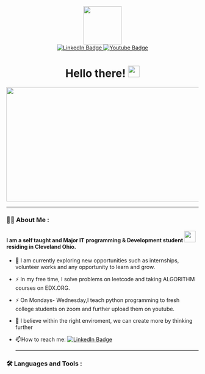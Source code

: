 <div id="header" align="center">
  <img src="https://media.giphy.com/media/l3b67kRKDJSZbWtjjM/giphy.gif" width="100"/>
  
  <div id="badges">
  <a href="your-linkedin-URL">
    <img src="https://img.shields.io/badge/LinkedIn-blue?style=for-the-badge&logo=linkedin&logoColor=white" alt="LinkedIn Badge"/>
  </a>
  <a href="https://www.youtube.com/channel/UCvZbRY-0YGBWEC0OW8uAwJg">
    <img src="https://img.shields.io/badge/YouTube-red?style=for-the-badge&logo=youtube&logoColor=white" alt="Youtube Badge"/>
  </a>

 
</div>
  
  <img src="https://komarev.com/ghpvc/?username=KofiBoadu&style=flat-square&color=blue" alt=""/>
  <h1>
  Hello there! 
  <img src="https://media.giphy.com/media/hvRJCLFzcasrR4ia7z/giphy.gif" width="30px"/>
</h1>
  
</div>

<div align="center">
  <img src="https://media.giphy.com/media/tMdyKBra7ntdqSbOV8/giphy.gif" width="600" height="300"/>
</div>

---

### :man_technologist: About Me :

#### I am a self taught and Major IT programming & Development student <img src="https://media.giphy.com/media/WUlplcMpOCEmTGBtBW/giphy.gif" width="30"> residing in Cleveland Ohio.

- :seedling: I am currently exploring new opportunities such as internships, volunteer works  and any opportunity to learn and grow.

- :zap: In my free time, I solve problems on leetcode and taking ALGORITHM courses on EDX.ORG.
- :zap: On Mondays- Wednesday,I teach python programming to fresh college students on zoom  and further upload them on youtube.
- :telescope: I believe within the right enviroment, we can create more by thinking further

- :mailbox:How to reach me: <a href="your-linkedin-URL">
    <img src="https://img.shields.io/badge/LinkedIn-blue?style=for-the-badge&logo=linkedin&logoColor=white" alt="LinkedIn Badge"/>
  </a>
  
  ---

### :hammer_and_wrench: Languages and Tools :
